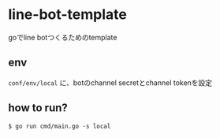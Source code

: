 # line-bot-template
goでline botつくるためのtemplate

## env
`conf/env/local` に、botのchannel secretとchannel tokenを設定

## how to run?
```
$ go run cmd/main.go -s local
```